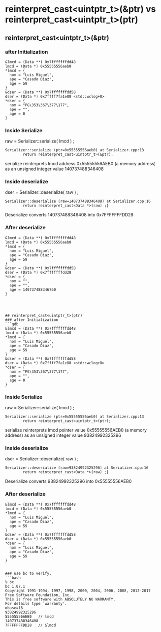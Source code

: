 # reinterpret_cast<uintptr_t>(&ptr) vs reinterpret_cast<uintptr_t>(ptr)

## reinterpret_cast<uintptr_t>(&ptr)
### after Initialization
```gdb
&lmcd = (Data **) 0x7fffffffdd48
lmcd = (Data *) 0x55555556aeb0
*lmcd = {
  nom = "Luis Miguel",
  ape = "Casado Diaz",
  age = 59
}
&dser = (Data **) 0x7fffffffdd58
dser = (Data *) 0x7ffff7fa1e88 <std::wclog+8>
*dser = {
  nom = "PG\353\367\377\177",
  ape = "",
  age = 0
}
```
### Inside Serialize

raw = Serializer::serialize( lmcd ) ;

```gdb
Serializer::serialize (ptr=0x55555556aeb0) at Serializer.cpp:13
		return reinterpret_cast<uintptr_t>(&ptr);

```
serialize reinterprets lmcd address 0x55555556AEB0 (a memory address)
as an unsigned integer value 140737488346408

### Inside deserialize
dser = Serializer::deserialize( raw ) ;
```gdb
Serializer::deserialize (raw=140737488346408) at Serializer.cpp:16
		return reinterpret_cast<Data *>(raw) ;}
```
Deserialize converts 140737488346408 into 0x7FFFFFFFDD28

### After deserialize
```gdb
&lmcd = (Data **) 0x7fffffffdd48
lmcd = (Data *) 0x55555556aeb0
*lmcd = {
  nom = "Luis Miguel",
  ape = "Casado Diaz",
  age = 59
}
&dser = (Data **) 0x7fffffffdd58
dser = (Data *) 0x7fffffffdd28
*dser = {
  nom = "",
  ape = "",
  age = 140737488346760
}




## reinterpret_cast<uintptr_t>(ptr)
### after Initialization
```gdb
&lmcd = (Data **) 0x7fffffffdd48
lmcd = (Data *) 0x55555556aeb0
*lmcd = {
  nom = "Luis Miguel",
  ape = "Casado Diaz",
  age = 59
}
&dser = (Data **) 0x7fffffffdd58
dser = (Data *) 0x7ffff7fa1e88 <std::wclog+8>
*dser = {
  nom = "PG\353\367\377\177",
  ape = "",
  age = 0
}
```

### Inside Serialize

raw = Serializer::serialize( lmcd ) ;

```gdb
Serializer::serialize (ptr=0x55555556aeb0) at Serializer.cpp:13
		return reinterpret_cast<uintptr_t>(ptr);

```
serialize reinterprets lmcd pointer value 0x55555556AEB0 (a memory address)
as an unsigned integer value 93824992325296

### Inside deserialize
dser = Serializer::deserialize( raw ) ;
```gdb
Serializer::deserialize (raw=93824992325296) at Serializer.cpp:16
		return reinterpret_cast<Data *>(raw) ;}
```
Deserialize converts 93824992325296 into 0x55555556AEB0


### After deserialize
```gdb
&lmcd = (Data **) 0x7fffffffdd48
lmcd = (Data *) 0x55555556aeb0
*lmcd = {
  nom = "Luis Miguel",
  ape = "Casado Diaz",
  age = 59
}
&dser = (Data **) 0x7fffffffdd58
dser = (Data *) 0x55555556aeb0
*dser = {
  nom = "Luis Miguel",
  ape = "Casado Diaz",
  age = 59
}


### use bc to verify.
```bash
% bc
bc 1.07.1
Copyright 1991-1994, 1997, 1998, 2000, 2004, 2006, 2008, 2012-2017 Free Software Foundation, Inc.
This is free software with ABSOLUTELY NO WARRANTY.
For details type `warranty'. 
obase=16
93824992325296
55555556AEB0   // lmcd
140737488346408
7FFFFFFFDD28   // &lmcd

```
